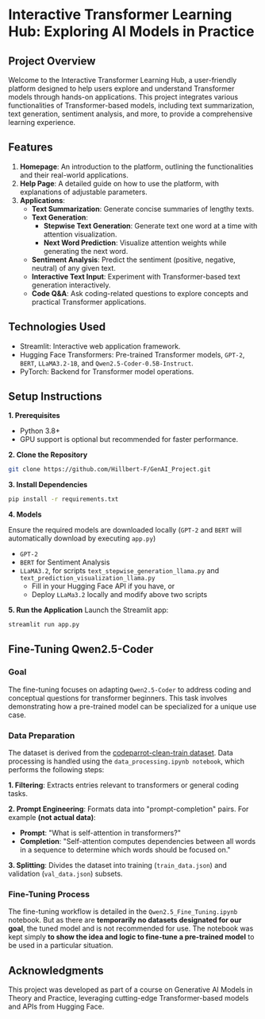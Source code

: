 # Interactive Transformer Learning Hub: Exploring AI Models in Practice

## Project Overview
Welcome to the Interactive Transformer Learning Hub, a user-friendly platform designed to help users explore and understand Transformer models through hands-on applications. This project integrates various functionalities of Transformer-based models, including text summarization, text generation, sentiment analysis, and more, to provide a comprehensive learning experience.

## Features
1. **Homepage**: An introduction to the platform, outlining the functionalities and their real-world applications.
2. **Help Page**: A detailed guide on how to use the platform, with explanations of adjustable parameters.
3. **Applications**:
    - **Text Summarization**: Generate concise summaries of lengthy texts.
    - **Text Generation**: 
        - **Stepwise Text Generation**: Generate text one word at a time with attention visualization.
        - **Next Word Prediction**: Visualize attention weights while generating the next word.
    - **Sentiment Analysis**: Predict the sentiment (positive, negative, neutral) of any given text.
    - **Interactive Text Input**: Experiment with Transformer-based text generation interactively.
    - **Code Q&A**: Ask coding-related questions to explore concepts and practical Transformer applications.

## Technologies Used
- Streamlit: Interactive web application framework.
- Hugging Face Transformers: Pre-trained Transformer models, `GPT-2`, `BERT`, `LLaMA3.2-1B`, and `Qwen2.5-Coder-0.5B-Instruct`.
- PyTorch: Backend for Transformer model operations.

## Setup Instructions
**1. Prerequisites**
- Python 3.8+
- GPU support is optional but recommended for faster performance.

**2. Clone the Repository**
```bash
git clone https://github.com/Hillbert-F/GenAI_Project.git
```

**3. Install Dependencies**
```bash
pip install -r requirements.txt
```

**4. Models**

Ensure the required models are downloaded locally (`GPT-2` and `BERT` will automatically download by executing `app.py`)
- `GPT-2`
- `BERT` for Sentiment Analysis
- `LLaMA3.2`, for scripts `text_stepwise_generation_llama.py` and `text_prediction_visualization_llama.py`
    - Fill in your Hugging Face API if you have, or
    - Deploy `LLaMa3.2` locally and modify above two scripts

**5. Run the Application**
Launch the Streamlit app:

```bash
streamlit run app.py
```

## Fine-Tuning Qwen2.5-Coder
### Goal
The fine-tuning focuses on adapting `Qwen2.5-Coder` to address coding and conceptual questions for transformer beginners. This task involves demonstrating how a pre-trained model can be specialized for a unique use case.

### Data Preparation
The dataset is derived from the [codeparrot-clean-train dataset](https://huggingface.co/datasets/codeparrot/codeparrot-clean-train). Data processing is handled using the `data_processing.ipynb notebook`, which performs the following steps:

**1. Filtering**: Extracts entries relevant to transformers or general coding tasks.

**2. Prompt Engineering**: Formats data into "prompt-completion" pairs. For example **(not actual data)**:
- **Prompt**: "What is self-attention in transformers?"
- **Completion**: "Self-attention computes dependencies between all words in a sequence to determine which words should be focused on."

**3. Splitting**: Divides the dataset into training (`train_data.json`) and validation (`val_data.json`) subsets.

### Fine-Tuning Process
The fine-tuning workflow is detailed in the `Qwen2.5_Fine_Tuning.ipynb` notebook. But as there are **temporarily no datasets designated for our goal**, the tuned model and is not recommended for use. The notebook was kept simply **to show the idea and logic to fine-tune a pre-trained model** to be used in a particular situation.

## Acknowledgments
This project was developed as part of a course on Generative AI Models in Theory and Practice, leveraging cutting-edge Transformer-based models and APIs from Hugging Face.
